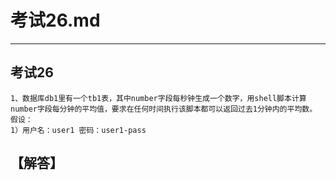 # 考试26.md  
---  
## 考试26  
    1、数据库db1里有一个tb1表，其中number字段每秒钟生成一个数字，用shell脚本计算number字段每分钟的平均值，要求在任何时间执行该脚本都可以返回过去1分钟内的平均数。  
    假设：  
    1）用户名：user1 密码：user1-pass

## 【解答】   
